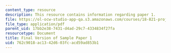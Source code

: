 ```yaml
---
content_type: resource
description: This resource contains information regarding paper 1.
file: https://ol-ocw-studio-app-qa.s3.amazonaws.com/courses/18-821-project-laboratory-in-mathematics-spring-2013/762c9018ac1342d603fcacd59ad853b1_MIT18_821S13_paper1-final.pdf
file_type: application/pdf
parent_uid: 17bb2e38-7431-d4ad-29c7-4334834f27fa
resourcetype: Document
title: Final Version of Sample Paper 1
uid: 762c9018-ac13-42d6-03fc-acd59ad853b1
---
```

